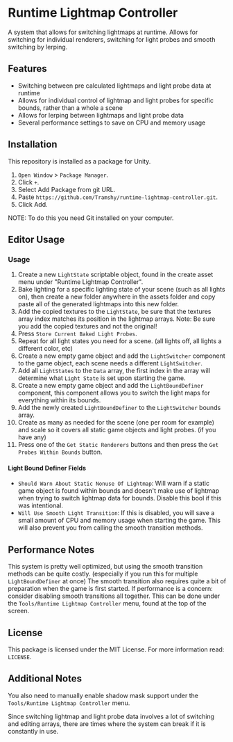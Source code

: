 # Runtime Lightmap Controller
A system that allows for switching lightmaps at runtime. Allows for switching for individual renderers, switching for light probes and smooth switching by lerping.

## Features
* Switching between pre calculated lightmaps and light probe data at runtime
* Allows for individual control of lightmap and light probes for specific bounds, rather than a whole a scene
* Allows for lerping between lightmaps and light probe data
* Several performance settings to save on CPU and memory usage

## Installation
This repository is installed as a package for Unity.
1. `Open Window` > `Package Manager`.
2. Click `+`.
3. Select Add Package from git URL.
4. Paste `https://github.com/Tramshy/runtime-lightmap-controller.git`.
5. Click Add.

NOTE: To do this you need Git installed on your computer.

## Editor Usage
### Usage
1. Create a new `LightState` scriptable object, found in the create asset menu under "Runtime Lightmap Controller".
2. Bake lighting for a specific lighting state of your scene (such as all lights on), then create a new folder anywhere in the assets folder and copy paste all of the generated lightmaps into this new folder.
3. Add the copied textures to the `LightState`, be sure that the textures array index matches its position in the lightmap arrays. Note: Be sure you add the copied textures and not the original!
4. Press `Store Current Baked Light Probes`.
5. Repeat for all light states you need for a scene. (all lights off, all lights a different color, etc)
6. Create a new empty game object and add the `LightSwitcher` component to the game object, each scene needs a different `LightSwitcher`.
7. Add all `LightStates` to the `Data` array, the first index in the array will determine what `Light State` is set upon starting the game.
8. Create a new empty game object and add the `LightBoundDefiner` component, this component allows you to switch the light maps for everything within its bounds.
9. Add the newly created `LightBoundDefiner` to the `LightSwitcher` bounds array.
10. Create as many as needed for the scene (one per room for example) and scale so it covers all static game objects and light probes. (if you have any)
11. Press one of the `Get Static Renderers` buttons and then press the `Get Probes Within Bounds` button.

#### Light Bound Definer Fields
* `Should Warn About Static Nonuse Of Lightmap`: Will warn if a static game object is found within bounds and doesn't make use of lightmap when trying to switch lightmap data for bounds. Disable this bool if this was intentional.
* `Will Use Smooth Light Transition`: If this is disabled, you will save a small amount of CPU and memory usage when starting the game. This will also prevent you from calling the smooth transition methods.

## Performance Notes
This system is pretty well optimized, but using the smooth transition methods can be quite costly. (especially if you run this for multiple `LightBoundDefiner` at once) The smooth transition also requires quite a bit of preparation when the game is first started. If performance is a concern: consider disabling smooth transitions all together. This can be done under the `Tools/Runtime Lightmap Controller` menu, found at the top of the screen.

## License
This package is licensed under the MIT License. For more information read: `LICENSE`.

## Additional Notes
You also need to manually enable shadow mask support under the `Tools/Runtime Lightmap Controller` menu.

Since switching lightmap and light probe data involves a lot of switching and editing arrays, there are times where the system can break if it is constantly in use.
